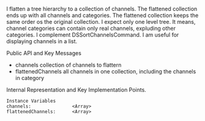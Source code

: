 I flatten a tree hierarchy to a collection of channels. 
The flattened collection ends up with all channels and categories.
The flattened collection keeps the same order os the original collection.
I expect only one level tree. It means, channel categories can contain only real channels, expluding other categories. 
I complement DSSortChannelsCommand.
I am useful for displaying channels in a list.

Public API and Key Messages

- channels collection of channels to flattern
- flattenedChannels all channels in one collection, including the channels in category

Internal Representation and Key Implementation Points.

    Instance Variables
	channels:				<Array>
	flattenedChannels:		<Array>
